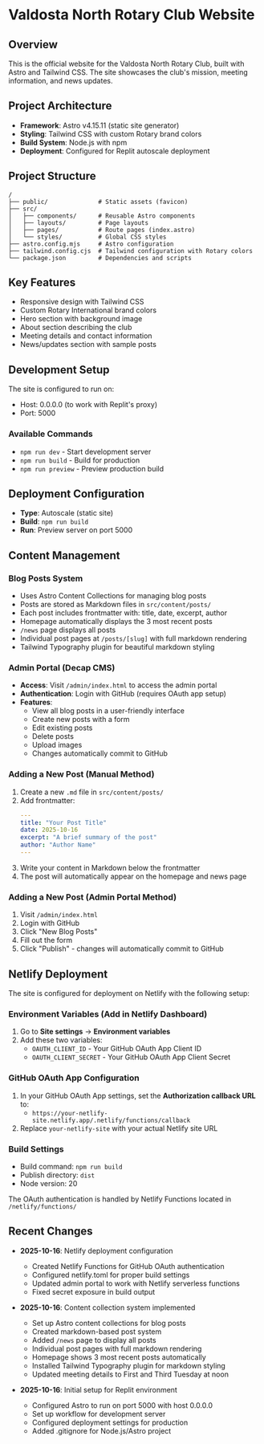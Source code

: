 # Valdosta North Rotary Club Website

## Overview
This is the official website for the Valdosta North Rotary Club, built with Astro and Tailwind CSS. The site showcases the club's mission, meeting information, and news updates.

## Project Architecture
- **Framework**: Astro v4.15.11 (static site generator)
- **Styling**: Tailwind CSS with custom Rotary brand colors
- **Build System**: Node.js with npm
- **Deployment**: Configured for Replit autoscale deployment

## Project Structure
```
/
├── public/              # Static assets (favicon)
├── src/
│   ├── components/      # Reusable Astro components
│   ├── layouts/         # Page layouts
│   ├── pages/           # Route pages (index.astro)
│   └── styles/          # Global CSS styles
├── astro.config.mjs     # Astro configuration
├── tailwind.config.cjs  # Tailwind configuration with Rotary colors
└── package.json         # Dependencies and scripts
```

## Key Features
- Responsive design with Tailwind CSS
- Custom Rotary International brand colors
- Hero section with background image
- About section describing the club
- Meeting details and contact information
- News/updates section with sample posts

## Development Setup
The site is configured to run on:
- Host: 0.0.0.0 (to work with Replit's proxy)
- Port: 5000

### Available Commands
- `npm run dev` - Start development server
- `npm run build` - Build for production
- `npm run preview` - Preview production build

## Deployment Configuration
- **Type**: Autoscale (static site)
- **Build**: `npm run build`
- **Run**: Preview server on port 5000

## Content Management
### Blog Posts System
- Uses Astro Content Collections for managing blog posts
- Posts are stored as Markdown files in `src/content/posts/`
- Each post includes frontmatter with: title, date, excerpt, author
- Homepage automatically displays the 3 most recent posts
- `/news` page displays all posts
- Individual post pages at `/posts/[slug]` with full markdown rendering
- Tailwind Typography plugin for beautiful markdown styling

### Admin Portal (Decap CMS)
- **Access**: Visit `/admin/index.html` to access the admin portal
- **Authentication**: Login with GitHub (requires OAuth app setup)
- **Features**: 
  - View all blog posts in a user-friendly interface
  - Create new posts with a form
  - Edit existing posts
  - Delete posts
  - Upload images
  - Changes automatically commit to GitHub

### Adding a New Post (Manual Method)
1. Create a new `.md` file in `src/content/posts/`
2. Add frontmatter:
   ```yaml
   ---
   title: "Your Post Title"
   date: 2025-10-16
   excerpt: "A brief summary of the post"
   author: "Author Name"
   ---
   ```
3. Write your content in Markdown below the frontmatter
4. The post will automatically appear on the homepage and news page

### Adding a New Post (Admin Portal Method)
1. Visit `/admin/index.html`
2. Login with GitHub
3. Click "New Blog Posts"
4. Fill out the form
5. Click "Publish" - changes will automatically commit to GitHub

## Netlify Deployment
The site is configured for deployment on Netlify with the following setup:

### Environment Variables (Add in Netlify Dashboard)
1. Go to **Site settings** → **Environment variables**
2. Add these two variables:
   - `OAUTH_CLIENT_ID` - Your GitHub OAuth App Client ID
   - `OAUTH_CLIENT_SECRET` - Your GitHub OAuth App Client Secret

### GitHub OAuth App Configuration
1. In your GitHub OAuth App settings, set the **Authorization callback URL** to:
   - `https://your-netlify-site.netlify.app/.netlify/functions/callback`
2. Replace `your-netlify-site` with your actual Netlify site URL

### Build Settings
- Build command: `npm run build`
- Publish directory: `dist`
- Node version: 20

The OAuth authentication is handled by Netlify Functions located in `/netlify/functions/`

## Recent Changes
- **2025-10-16**: Netlify deployment configuration
  - Created Netlify Functions for GitHub OAuth authentication
  - Configured netlify.toml for proper build settings
  - Updated admin portal to work with Netlify serverless functions
  - Fixed secret exposure in build output

- **2025-10-16**: Content collection system implemented
  - Set up Astro content collections for blog posts
  - Created markdown-based post system
  - Added `/news` page to display all posts
  - Individual post pages with full markdown rendering
  - Homepage shows 3 most recent posts automatically
  - Installed Tailwind Typography plugin for markdown styling
  - Updated meeting details to First and Third Tuesday at noon

- **2025-10-16**: Initial setup for Replit environment
  - Configured Astro to run on port 5000 with host 0.0.0.0
  - Set up workflow for development server
  - Configured deployment settings for production
  - Added .gitignore for Node.js/Astro project

